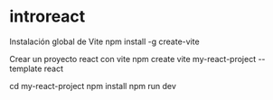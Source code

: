 # introreact

Instalación global de Vite
npm install -g create-vite

Crear un proyecto react con vite
npm create vite my-react-project --template react

cd my-react-project
npm install
npm run dev
